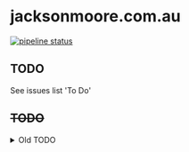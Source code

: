 # jacksonmoore.com.au

[![pipeline status](https://gitlab.com/jmanmini/jacksonmoore-com-au/badges/master/pipeline.svg)](https://gitlab.com/jmanmini/jacksonmoore-com-au/commits/master)

## TODO
See issues list 'To Do'

## ~~TODO~~

<details>
 <summary>Old TODO</summary>

- [x] Migrate dev.jacksonmoore.com.au to jacksonmoore.com.au
- [x] Publish the repo to docker hub (private)
- [x] Set build rules and tags
- [x] Docker compose to use the published images rather than local build in production (development to remain using local). Use docker-compose-prod.yaml
- [x] Set up ouroboros/watchtower for continuous deployment
- [x] Look into TravisCI
- [x] Setup TravisCI with tests using curl and grep
- [x] Set up hooks to build on docker
- [x] Move to gitlab
- [x] Ditch Docker Hub
- [x] Ditch TavisCI
- [x] Optimize Webpack Builds

</details>
